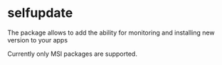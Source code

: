 # selfupdate
The package allows to add the ability for monitoring and installing new version to your apps

Currently only MSI packages are supported.
